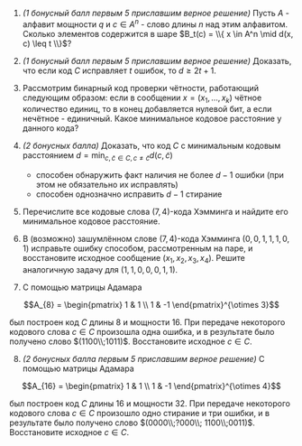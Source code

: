 1. *(1 бонусный балл первым 5 приславшим верное решение)* Пусть $A$ - алфавит мощности $q$ и $c \in A^n$ - слово длины $n$ над этим алфавитом. Сколько элементов содержится в шаре $B_t(c) = \\{ x \in A^n \mid d(x, c) \leq t \\}$?

2. *(1 бонусный балл первым 5 приславшим верное решение)* Доказать, что если код $C$ исправляет $t$ ошибок, то $d \geq 2t+1$.

3. Рассмотрим бинарный код проверки чётности, работающий следующим образом: если в сообщении $x = (x_1, \dots, x_k)$ чётное количество единиц, то в конец добавляется нулевой бит, а если нечётное - единичный. Какое минимальное кодовое расстояние у данного кода?

4. *(2 бонусных балла)* Доказать, что код $C$ с минимальным кодовым расстоянием $d = \min_{c, \tilde c \in C, c \neq \tilde c} d(c, \tilde c)$

    + способен обнаружить факт наличия не более $d-1$ ошибки (при этом не обязательно их исправлять) 
    + способен однозначно исправить $d-1$ стирание

5. Перечислите все кодовые слова $(7,4)$-кода Хэмминга и найдите его минимальное кодовое расстояние.

6. В (возможно) зашумлённом слове $(7,4)$-кода Хэмминга $(0,0,1,1,1,0,1)$ исправьте ошибку способом, рассмотренным на паре, и восстановите исходное сообщение $(x_1, x_2, x_3, x_4)$. Решите аналогичную задачу для $(1,1,0,0,0,1,1)$.

7. С помощью матрицы Адамара 
```math
A_{8} = \begin{pmatrix} 1 & 1 \\ 1 & -1 \end{pmatrix}^{\otimes 3}
``` 
был построен код $C$ длины $8$ и мощности $16$. При передаче некоторого кодового слова $c \in C$ произошла одна ошибка, и в результате было получено слово $(1100\\;1011)$. Восстановите исходное $c \in C$.

8. *(2 бонусных балла первым 5 приславшим верное решение)* С помощью матрицы Адамара 
```math 
A_{16} = \begin{pmatrix} 1 & 1 \\ 1 & -1 \end{pmatrix}^{\otimes 4}
```
был построен код $C$ длины $16$ и мощности $32$. При передаче некоторого кодового слова $c \in C$ произошло одно стирание и три ошибки, и в результате было получено слово $(0000\\;?000\\; 1100\\;0011)$. Восстановите исходное $c \in C$.

